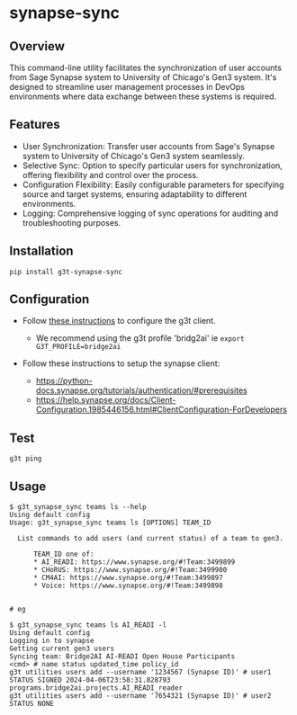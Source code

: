# synapse-sync

## Overview

This command-line utility facilitates the synchronization of user accounts from Sage Synapse system to University of Chicago's Gen3 system. It's designed to streamline user management processes in DevOps environments where data exchange between these systems is required.

## Features

* User Synchronization: Transfer user accounts from Sage's Synapse system to University of Chicago's Gen3 system seamlessly.
* Selective Sync: Option to specify particular users for synchronization, offering flexibility and control over the process.
* Configuration Flexibility: Easily configurable parameters for specifying source and target systems, ensuring adaptability to different environments.
* Logging: Comprehensive logging of sync operations for auditing and troubleshooting purposes.

## Installation

```shell
pip install g3t-synapse-sync
```

## Configuration

* Follow [these instructions](https://aced-idp.github.io/getting-started/) to configure the g3t client.
  * We recommend using the g3t profile 'bridg2ai' ie `export G3T_PROFILE=bridge2ai`

* Follow these instructions to setup the synapse client:
  *  https://python-docs.synapse.org/tutorials/authentication/#prerequisites
  *  https://help.synapse.org/docs/Client-Configuration.1985446156.html#ClientConfiguration-ForDevelopers

## Test
```shell
g3t ping
```

## Usage

```shell
$ g3t_synapse_sync teams ls --help
Using default config
Usage: g3t_synapse_sync teams ls [OPTIONS] TEAM_ID

  List commands to add users (and current status) of a team to gen3.

      TEAM_ID one of:
      * AI_READI: https://www.synapse.org/#!Team:3499899
      * CHoRUS: https://www.synapse.org/#!Team:3499900
      * CM4AI: https://www.synapse.org/#!Team:3499897
      * Voice: https://www.synapse.org/#!Team:3499898
          

# eg

$ g3t_synapse_sync teams ls AI_READI -l
Using default config
Logging in to synapse
Getting current gen3 users
Syncing team: Bridge2AI AI-READI Open House Participants
<cmd> # name status updated_time policy_id
g3t utilities users add --username '1234567 (Synapse ID)' # user1 STATUS SIGNED 2024-04-06T23:58:31.828793 programs.bridge2ai.projects.AI_READI_reader 
g3t utilities users add --username '7654321 (Synapse ID)' # user2 STATUS NONE
```